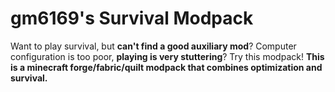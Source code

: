 gm6169's Survival Modpack
====
Want to play survival, but **can't find a good auxiliary mod**? Computer configuration is too poor, **playing is very stuttering**? Try this modpack! **This is a minecraft forge/fabric/quilt modpack that combines optimization and survival.**
